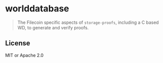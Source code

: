 # worlddatabase

> The Filecoin specific aspects of `storage-proofs`, including a C based WD, to generate and verify proofs.


## License

MIT or Apache 2.0
